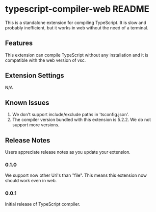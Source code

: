 # typescript-compiler-web README

This is a standalone extension for compiling TypeScript. It is slow and probably inefficient, but it works in web without the need of a terminal.

## Features

This extension can compile TypeScript without any installation and it is compatible with the web version of vsc.

## Extension Settings

N/A

## Known Issues

1. We don't support include/exclude paths in 'tsconfig.json'.
2. The compiler version bundled with this extension is 5.2.2. We do not support more versions.

## Release Notes

Users appreciate release notes as you update your extension.

### 0.1.0

We support now other Uri's than "file". This means this extension now should work even in web.

### 0.0.1

Initial release of TypeScript compiler.